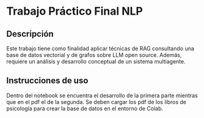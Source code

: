 # Trabajo Práctico Final NLP
## Descripción
Este trabajo tiene como finalidad aplicar técnicas de RAG consultando una base de datos vectorial y de grafos sobre LLM open source. Además, requiere un análisis y desarrollo conceptual de un sistema multiagente.
## Instrucciones de uso
Dentro del notebook se encuentra el desarrollo de la primera parte mientras que en el pdf el de la segunda. Se deben cargar los pdf de los libros de psicología para crear la base de datos en el entorno de Colab.
